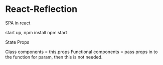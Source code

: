 # React-Reflection

SPA in react

start up, npm install
npm start

State
Props

Class components = this.props
Functional components = pass props in to the function for param, then this is not needed.
